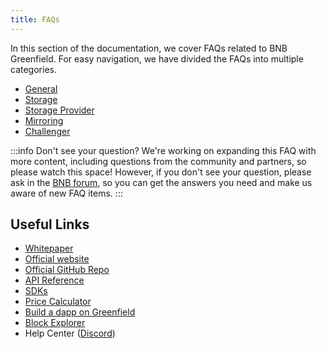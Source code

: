 ```yaml
---
title: FAQs
---
```


In this section of the documentation, we cover FAQs related to BNB Greenfield. For easy navigation, we have divided the FAQs into multiple categories.

* [General](general-faqs.md)
* [Storage](storage-faqs.md)
* [Storage Provider](sp-faqs.md)
* [Mirroring](mirroring-faqs.md)
* [Challenger](challenge-faqs.md)

:::info Don't see your question?
We're working on expanding this FAQ with more content, including questions from the community and partners, so please watch this space! However, if you don't see your question, please ask in the [BNB forum](https://forum.bnbchain.org/), so you can get the answers you need and make us aware of new FAQ items.
:::

## Useful Links
* [Whitepaper](https://github.com/bnb-chain/greenfield-whitepaper)
* [Official website](https://greenfield.bnbchain.org)
* [Official GitHub Repo](https://github.com/bnb-chain/greenfield)
* [API Reference](/docs/api/endpoints)
* [SDKs](/docs/sdks/sdks.md)
* [Price Calculator](https://dcellar.io/pricing-calculator)
* [Build a dapp on Greenfield](/docs/tutorials/overview.md)
* [Block Explorer](https://greenfieldscan.com)
* Help Center ([Discord](https://discord.com/invite/bnbchain))